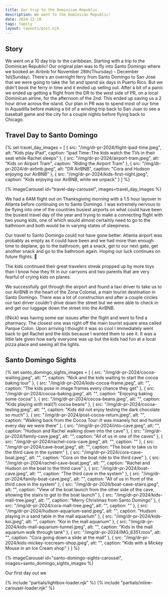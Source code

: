 ```yaml
---
title: Our trip to the Dominican Republic
description: We went to the Dominican Republic!
date: 2024-12-10
tags: family
layout: layouts/post.njk
---
```


## Story

We went on a 10 day trip to the caribbean. Starting with a trip to the Dominican Republic! Our original plan was to fly into Santo Domingo where we booked an Airbnb for November 28th(Thursday) - December 1st(Sunday). There's an overnight ferry from Santo Domingo to San Jose that we were going to take the 1st and spend six days in Puerto Rico. But we didn't book the ferry in time and it ended up selling out. After a bit of a panic we ended up getting a flight from the DR to the west side of PR, on a local Dominican airline, for the afternoon of the 2nd. This ended up saving us a 2 hour drive across the island. Our plan in PR was to spend most of our time in Aquadilla before making a bit of a winding trip back to San Juan to see a baseball game and the city for a couple nights before flying back to Chicago.

## Travel Day to Santo Domingo

{% set travel_day_images = [
{ src: "/img/dr-pr-2024/flight-ipad-time.jpeg", alt: "Kids play iPad", caption: "Ipad Time::The kids watch the TVs in their seat while Rachel sleeps" },
{ src: "/img/dr-pr-2024/airport-tram.jpeg", alt: "Kids on Airport Tram", caption: "Riding the Airport Tram" },
{ src: "/img/dr-pr-2024/dr-airbnb.jpeg", alt: "DR AirBNB", caption: "Cora and Hudson enjoying our AirBNB" },
{ src: "/img/dr-pr-2024/kids-first-night.jpeg", caption: "Kids enjoying our AirBNB, while we unpack" }
] %}

{% imageCarousel id="travel-day-carousel", images=travel_day_images %}

We had a 6AM flight out on Thanksgiving morning with a 1.5 hour layover in Atlanta before continuing on to Santo Domingo. I was extremely nervous to be flying into one of the countries busiest airports on what could have been the busiest travel day of the year and trying to make a connecting flight with two young kids, one of which would almost certainly need to go to the bathroom and both would be in varying states of sleepiness. 

Our travel to Santo Domingo could not have gone better. Atlanta airport was probably as empty as it could have been and we had more than enough time to deplane, go to the bathroom, get a snack, get to our next gate, get another snack and go to the bathroom again. Hoping our luck continues on future flights. 🤞

The kids continued their great travelers streak propped up by more toys than I know how they fit in our carryons and two parents that are very fearful of crying kids on planes.

We successfully got through the airport and found a taxi driver to take us to our AirBNB in the heart of the Zona Colonial, a main tourist destination in Santo Domingo. There was a lot of construction and after a couple circles our taxi driver couldn't drive down the street but we were able to check in and get our luggage down the street into the AirBNB.

I(Nick) was having some ear issues after the flight and went to find a pharmacy. The closest one was right off the main tourist square area called Parque Colon. Upon arriving I thought it was so cool I immediately went back to get Rachel and the kids because I wanted them to see it. It was a little late given how early everyone was up but the kids had fun at a local pizza place and seeing all the lights.


## Santo Domingo Sights

{% set santo_domingo_sights_images = [
{ src: "/img/dr-pr-2024/cocoa-waiting.jpeg", alt: "", caption: "Nick and the kids waiting to start the cocoa baking tour" },
{ src: "/img/dr-pr-2024/kids-cocoa-frame.jpeg", alt: "", caption: "The kids pose in image frames every chance they get" },
{ src: "/img/dr-pr-2024/cocoa-baking.jpeg", alt: "", caption: "Enjoying baking some cocoa" },
{ src: "/img/dr-pr-2024/cocoa-beans.jpeg", alt: "", caption: "Kids playing with real(?) cocoa beans" },
{ src: "/img/dr-pr-2024/cocoa-testing.jpeg", alt: "", caption: "Kids did not enjoy testing the dark chocolate so much" },
{ src: "/img/dr-pr-2024/post-cocoa-return.jpeg", alt: "", caption: "Walking back from the Cocoa Tour::It was insanely hot and humid every day we were there" },
{ src: "/img/dr-pr-2024/into-cave.jpeg", alt: "", caption: "Hudson and Rachel walking down into the cave" },
{ src: "/img/dr-pr-2024/family-cave.jpeg", alt: "", caption: "All of us in one of the caves" },
{ src: "/img/dr-pr-2024/rachel-cora-cave.jpeg", alt: "", caption: "" },
{ src: "/img/dr-pr-2024/cave-boat.jpeg", alt: "", caption: "The boat to take us to the third cave in the system" },
{ src: "/img/dr-pr-2024/cora-cave-boat.jpeg", alt: "", caption: "Cora on the boat ride to the third cave" },
{ src: "/img/dr-pr-2024/rachel-cave-boat.jpeg", alt: "", caption: "Rachel and Hudson on the boat to the third cave" },
{ src: "/img/dr-pr-2024/boat-cave.jpeg", alt: "", caption: "The third cave in the system" },
{ src: "/img/dr-pr-2024/family-boat-cave.jpeg", alt: "", caption: "All of us in front of the third cave in the system" },
{ src: "/img/dr-pr-2024/boat-cave-stairs.jpeg", alt: "", caption: "View of the boat launch from the other side of the cave, showing the stairs to get to the boat launch" },
{ src: "/img/dr-pr-2024/kids-mall-tree.jpeg", alt: "", caption: "Merry Christmas from Santo Domingo" },
{ src: "/img/dr-pr-2024/cora-mall-tree.jpeg", alt: "", caption: "" },
{ src: "/img/dr-pr-2024/hudson-aquarium-sand.jpeg", alt: "", caption: "Hudson playing in a sand table in the mall aquarium" },
{ src: "/img/dr-pr-2024/kids-koi.jpeg", alt: "", caption: "Koi in the mall aquarium" },
{ src: "/img/dr-pr-2024/kids-mall-aquarium-tunnel.jpeg", alt: "", caption: "Kids in the mall aquarium walk through tank" },
{ src: "/img/dr-pr-2024/IMG_6351.mov", alt: "", caption: "Cora going down a slide at the mall" },
{ src: "/img/dr-pr-2024/kids-mickey-icecream-shop.jpeg", alt: "", caption: "Kids with a Mickey Mouse in an Ice Cream shop" }
] %}

{% imageCarousel id="santo-domingo-sights-carousel", images=santo_domingo_sights_images %}

Our first day out we 

{% include "partials/lightbox-loader.njk" %}
{% include "partials/inline-carousel-loader.njk" %} 